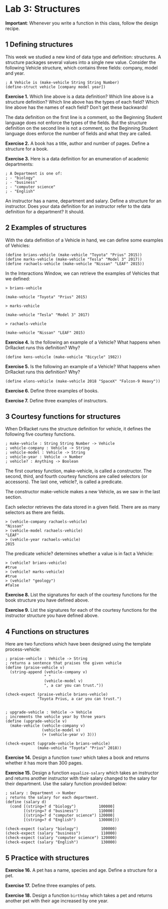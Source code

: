 # Lab 3: Structures

**Important**: Whenever you write a function in this class, follow the design recipe.

## 1 Defining structures

This week we studied a new kind of data type and definition: structures. A structure packages several values into a single new value. Consider the following Vehicle structure, which contains three fields: company, model and year.

```racket
; A Vehicle is (make-vehicle String String Number)
(define-struct vehicle [company model year])
```

**Exercise 1.** Which line above is a data definition? Which line above is a structure definition? Which line above has the types of each field? Which line above has the names of each field? Don't get these backwards!

The data definition on the first line is a comment, so the Beginning Student language does not enforce the types of the fields. But the structure definition on the second line is not a comment, so the Beginning Student language does enforce the number of fields and what they are called.

**Exercise 2.** A book has a title, author and number of pages. Define a structure for a book.

**Exercise 3.** Here is a data definition for an enumeration of academic departments:

```racket
; A Department is one of:
; - "biology"
; - "business"
; - "computer science"
; - "English"
```

An instructor has a name, department and salary. Define a structure for an instructor. Does your data definition for an instructor refer to the data definition for a department? It should.

## 2 Examples of structures

With the data definition of a Vehicle in hand, we can define some examples of Vehicles:

```racket
(define brians-vehicle (make-vehicle "Toyota" "Prius" 2015))
(define marks-vehicle (make-vehicle "Tesla" "Model 3" 2017))
(define rachaels-vehicle (make-vehicle "Nissan" "LEAF" 2015))
```

In the Interactions Window, we can retrieve the examples of Vehicles that we defined:

```
> brians-vehicle

(make-vehicle "Toyota" "Prius" 2015)

> marks-vehicle

(make-vehicle "Tesla" "Model 3" 2017)

> rachaels-vehicle

(make-vehicle "Nissan" "LEAF" 2015)
```

**Exercise 4.** Is the following an example of a Vehicle? What happens when DrRacket runs this definition? Why?

```racket
(define kens-vehicle (make-vehicle "Bicycle" 1982))
```

**Exercise 5.** Is the following an example of a Vehicle? What happens when DrRacket runs this definition? Why?

```racket
(define elons-vehicle (make-vehicle 2018 "SpaceX" "Falcon-9 Heavy"))
```

**Exercise 6.** Define three examples of books.

**Exercise 7.** Define three examples of instructors.

## 3 Courtesy functions for structures

When DrRacket runs the structure definition for vehicle, it defines the following five courtesy functions.

```racket
; make-vehicle : String String Number -> Vehicle
; vehicle-company : Vehicle -> String
; vehicle-model : Vehicle -> String
; vehicle-year : Vehicle -> Number
; vehicle? : Anything -> Boolean
```

The first courtesy function, make-vehicle, is called a constructor. The second, third, and fourth courtesy functions are called selectors (or accessors). The last one, vehicle?, is called a predicate.

The constructor make-vehicle makes a new Vehicle, as we saw in the last section.

Each selector retrieves the data stored in a given field. There are as many selectors as there are fields.
```
> (vehicle-company rachaels-vehicle)
"Nissan"
> (vehicle-model rachaels-vehicle)
"LEAF"
> (vehicle-year rachaels-vehicle)
2015
```

The predicate vehicle? determines whether a value is in fact a Vehicle:
```
> (vehicle? brians-vehicle)
#true
> (vehicle? marks-vehicle)
#true
> (vehicle? "geology")
#false
```

**Exercise 8.** List the signatures for each of the courtesy functions for the book structure you have defined above.

**Exercise 9.** List the signatures for each of the courtesy functions for the instructor structure you have defined above.


## 4 Functions on structures

Here are two functions which have been designed using the template process-vehicle:

```racket
; praise-vehicle : Vehicle -> String
; returns a sentence that praises the given vehicle
(define (praise-vehicle v)
  (string-append (vehicle-company v)
                 " "
                 (vehicle-model v)
                 ", a car you can trust."))
 
(check-expect (praise-vehicle brians-vehicle)
              "Toyota Prius, a car you can trust.")
 
 
; upgrade-vehicle : Vehicle -> Vehicle
; increments the vehicle year by three years
(define (upgrade-vehicle v)
  (make-vehicle (vehicle-company v)
                (vehicle-model v)
                (+ (vehicle-year v) 3)))
 
(check-expect (upgrade-vehicle brians-vehicle)
              (make-vehicle "Toyota" "Prius" 2018))
```

**Exercise 14.** Design a function `tome?` which takes a book and returns whether it has more than 300 pages.

**Exercise 15.** Design a function `equalize-salary` which takes an instructor and returns another instructor with their salary changed to the salary for their department. Use the salary function provided below:

```racket
; salary : Department -> Number
; returns the salary for each department.
(define (salary d)
  (cond [(string=? d "biology")          100000]
        [(string=? d "business")         110000]
        [(string=? d "computer science") 120000]
        [(string=? d "English")          130000]))
 
(check-expect (salary "biology")          100000)
(check-expect (salary "business")         110000)
(check-expect (salary "computer science") 120000)
(check-expect (salary "English")          130000)
```

## 5 Practice with structures

**Exercise 16.** A pet has a name, species and age. Define a structure for a pet.

**Exercise 17.** Define three examples of pets.

**Exercise 18.** Design a function `birthday` which takes a pet and returns another pet with their age increased by one year.
